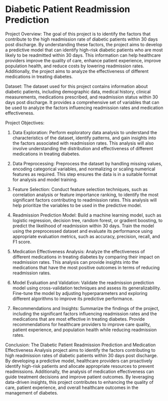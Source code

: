 # Diabetic Patient Readmission Prediction 
Project Overview:
The goal of this project is to identify the factors that contribute to the high readmission rate of diabetic patients within 30 days post discharge. By understanding these factors, the project aims to develop a predictive model that can identify high-risk diabetic patients who are most likely to be readmitted within 30 days. This information can help healthcare providers improve the quality of care, enhance patient experience, improve population health, and reduce costs by lowering readmission rates. Additionally, the project aims to analyze the effectiveness of different medications in treating diabetes.

Dataset:
The dataset used for this project contains information about diabetic patients, including demographic data, medical history, clinical measurements, medications prescribed, and readmission status within 30 days post discharge. It provides a comprehensive set of variables that can be used to analyze the factors influencing readmission rates and medication effectiveness.

Project Objectives:
1. Data Exploration: Perform exploratory data analysis to understand the characteristics of the dataset, identify patterns, and gain insights into the factors associated with readmission rates. This analysis will also involve understanding the distribution and effectiveness of different medications in treating diabetes.

2. Data Preprocessing: Preprocess the dataset by handling missing values, encoding categorical variables, and normalizing or scaling numerical features as required. This step ensures the data is in a suitable format for analysis and model training.

3. Feature Selection: Conduct feature selection techniques, such as correlation analysis or feature importance ranking, to identify the most significant factors contributing to readmission rates. This analysis will help prioritize the variables to be used in the predictive model.

4. Readmission Prediction Model: Build a machine learning model, such as logistic regression, decision tree, random forest, or gradient boosting, to predict the likelihood of readmission within 30 days. Train the model using the preprocessed dataset and evaluate its performance using appropriate evaluation metrics, such as accuracy, precision, recall, and F1 score.

5. Medication Effectiveness Analysis: Analyze the effectiveness of different medications in treating diabetes by comparing their impact on readmission rates. This analysis can provide insights into the medications that have the most positive outcomes in terms of reducing readmission rates.

6. Model Evaluation and Validation: Validate the readmission prediction model using cross-validation techniques and assess its generalizability. Fine-tune the model by adjusting hyperparameters and exploring different algorithms to improve its predictive performance.

7. Recommendations and Insights: Summarize the findings of the project, including the significant factors influencing readmission rates and the medications that are most effective in treating diabetes. Provide recommendations for healthcare providers to improve care quality, patient experience, and population health while reducing readmission rates.

Conclusion:
The Diabetic Patient Readmission Prediction and Medication Effectiveness Analysis project aims to identify the factors contributing to high readmission rates of diabetic patients within 30 days post discharge. By developing a predictive model, healthcare providers can proactively identify high-risk patients and allocate appropriate resources to prevent readmissions. Additionally, the analysis of medication effectiveness can guide treatment decisions and improve patient outcomes. By leveraging data-driven insights, this project contributes to enhancing the quality of care, patient experience, and overall healthcare outcomes in the management of diabetes.
